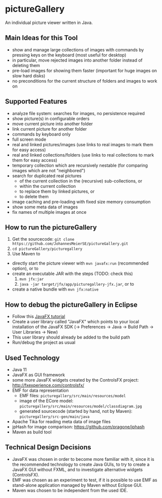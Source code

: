 # pictureGallery
An individual picture viewer written in Java.

## Main Ideas for this Tool
* show and manage large collections of images with commands by pressing keys on the keyboard (most useful for desktop)
* in particular, move rejected images into another folder instead of deleting them
* pre-load images for showing them faster (important for huge images on slow hard disks)
* no preconditions for the current structure of folders and images to work on

## Supported Features
* analyze file system: searches for images, no persistence required
* show picture(s) in configurable orders
* move current picture into another folder
* link current picture for another folder
* commands by keyboard only
* full screen mode
* real and linked pictures/images (use links to real images to mark them for easy access)
* real and linked collections/folders (use links to real collections to mark them for easy access)
* temporary collection which are recursively nestable (for comparing images which are not "neighbored")
* search for duplicated real pictures
	* of the current collection in the (recursive) sub-collections, or
	* within the current collection
	* to replace them by linked pictures, or
	* to delete them
* image caching and pre-loading with fixed size memory consumption
* show some meta data of images
* fix names of multiple images at once

## How to run the pictureGallery
1. Get the sourcecode: `git clone https://github.com/JohannesMeierSE/pictureGallery.git`
2. `cd pictureGallery/picturegallery`
3. Use Maven to
  * directly start the picture viewer with `mvn javafx:run` (recommended option), or to
  * create an executable JAR with the steps (TODO: check this)
    1. `mvn jfx:jar`
    2. `java -jar target/jfx/app/picturegallery-jfx.jar`, or to
  * create a native bundle with `mvn jfx:native`

## How to debug the pictureGallery in Eclipse

* Follow this [JavaFX tutorial](https://openjfx.io/openjfx-docs/#IDE-Eclipse)
* Create a user library called "JavaFX" which points to your local installation of the JavaFX SDK (-> Preferences -> Java -> Build Path -> User Libraries -> New)
* This user library should already be added to the build path
* Run/debug the project as usual

## Used Technology
* Java 11
* JavaFX as GUI framework
* some more JavaFX widgets created by the ControlsFX project: http://fxexperience.com/controlsfx/
* EMF for data representation
  * EMF files: `picturegallery/src/main/resources/model`
  * image of the ECore model: `picturegallery/src/main/resources/model/classdiagram.jpg`
  * generated sourcecode (started by hand, not by Maven): `picturegallery/src-gen/main/java`
* Apache Tika for reading meta data of image files
* jpHash for image comparison: https://github.com/pragone/jphash
* Maven as build tool

## Technical Design Decisions
* JavaFX was chosen in order to become more familiar with it, since it is the recommended technology to create Java GUIs, to try to create a JavaFX GUI without FXML, and to investigate alternative widgets (ControlsFX).
* EMF was chosen as an experiment to test, if it is possible to use EMF as stand-alone application managed by Maven without Eclipse GUI.
* Maven was chosen to be independent from the used IDE.
